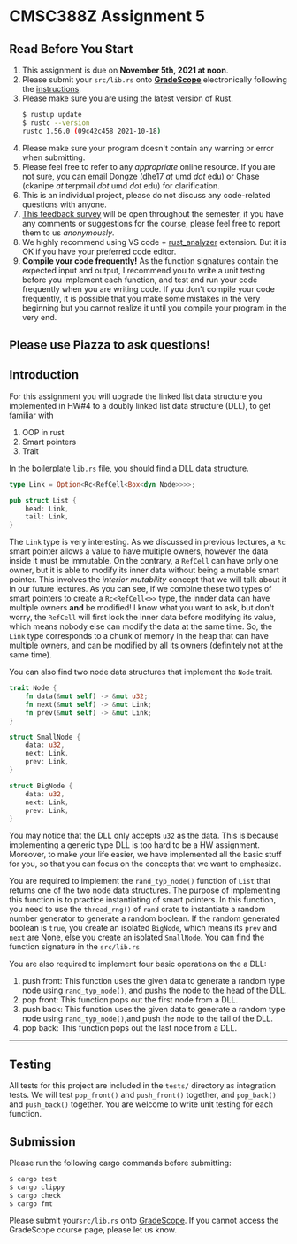 # CMSC388Z Assignment 5

## Read Before You Start
1. This assignment is due on **November 5th, 2021 at noon**.
2. Please submit your `src/lib.rs` onto [**GradeScope**](https://www.gradescope.com/courses/291105) electronically following the [instructions](https://help.gradescope.com/article/ccbpppziu9-student-submit-work).
3. Please make sure you are using the latest version of Rust.
    ```bash
    $ rustup update
    $ rustc --version
    rustc 1.56.0 (09c42c458 2021-10-18)    
    ```
4. Please make sure your program doesn't contain any warning or error when submitting.
5. Please feel free to refer to any *appropriate* online resource. If you are not sure, you can email Dongze (dhe17 *at* umd *dot* edu) or Chase (ckanipe *at* terpmail *dot* umd *dot* edu) for clarification.
6. This is an individual project, please do not discuss any code-related questions with anyone.
7. [This feedback survey](https://forms.gle/kon3fKNB8qyXf2AB9) will be open throughout the semester, if you have any comments or suggestions for the course, please feel free to report them to us *anonymously*.
8. We highly recommend using VS code + [rust_analyzer](https://marketplace.visualstudio.com/items?itemName=matklad.rust-analyzer) extension. But it is OK if you have your preferred code editor.
9. **Compile your code frequently!** As the function signatures contain the expected input and output, I recommend you to write a unit testing before you implement each function, and test and run your code frequently when you are writing code. If you don't compile your code frequently, it is possible that you make some mistakes in the very beginning but you cannot realize it until you compile your program in the very end.

## Please use Piazza to ask questions!

## Introduction

For this assignment you will upgrade the linked list data structure you implemented in HW#4 to a doubly linked list data structure (DLL), to get familiar with

1. OOP in rust
2. Smart pointers
3. Trait

In the boilerplate `lib.rs` file, you should find a DLL data structure.

```rust
type Link = Option<Rc<RefCell<Box<dyn Node>>>>;

pub struct List {
    head: Link,
    tail: Link,
}
```

The `Link` type is very interesting. As we discussed in previous lectures, a `Rc` smart pointer allows a value to have multiple owners, however the data inside it must be immutable.
On the contrary, a `RefCell` can have only one owner, but it is able to modify its inner data without being a mutable smart pointer.
This involves the *interior mutability* concept that we will talk about it in our future lectures.
As you can see, if we combine these two types of smart pointers to create a `Rc<RefCell<>>` type, the innder data can have multiple owners **and** be modified! I know what you want to ask, but don't worry, the `RefCell` will first lock the inner data before modifying its value, which means nobody else can modify the data at the same time. So, the `Link` type corresponds to a chunk of memory in the heap that can have multiple owners, and can be modified by all its owners (definitely not at the same time).

You can also find two node data structures that implement the `Node` trait.

```rust
trait Node {
    fn data(&mut self) -> &mut u32;
    fn next(&mut self) -> &mut Link;
    fn prev(&mut self) -> &mut Link;
}

struct SmallNode {
    data: u32,
    next: Link,
    prev: Link,
}

struct BigNode {
    data: u32,
    next: Link,
    prev: Link,
}
```

You may notice that the DLL only accepts `u32` as the data. This is because implementing a generic type DLL is too hard to be a HW assignment. Moreover, to make your life easier, we have implemented all the basic stuff for you, so that you can focus on the concepts that we want to emphasize.

You are required to implement the `rand_typ_node()` function of `List` that returns one of the two node data structures. The purpose of implementing this function is to practice instantiating of smart pointers. In this function, you need to use the `thread_rng()` of `rand` crate to instantiate a random number generator to generate a random boolean. If the random generated boolean is `true`, you create an isolated `BigNode`, which means its `prev` and `next` are None, else you create an isolated `SmallNode`. You can find the function signature in the `src/lib.rs`

You are also required to implement four basic operations on the a DLL:

1. push front: This function uses the given data to generate a random type node using `rand_typ_node()`, and pushs the node to the head of the DLL.
2. pop front: This function pops out the first node from a DLL.
3. push back: This function uses the given data to generate a random type node using `rand_typ_node()`,and push the node to the tail of the DLL.
4. pop back: This function pops out the last node from a DLL.

---

## Testing

All tests for this project are included in the `tests/` directory as integration tests. We will test `pop_front()` and `push_front()` together, and `pop_back()` and `push_back()` together. You are welcome to write unit testing for each function.

## Submission

Please run the following cargo commands before submitting:
```bash
$ cargo test
$ cargo clippy
$ cargo check
$ cargo fmt
```

Please submit your`src/lib.rs` onto [GradeScope](https://www.gradescope.com/courses/291105). If you cannot access the GradeScope course page, please let us know.

